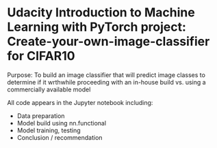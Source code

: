 # Udacity Introduction to Machine Learning with PyTorch project: Create-your-own-image-classifier for CIFAR10
Purpose: To build an image classifier that will predict image classes to determine if it wrthwhile proceeding with an in-house build vs. using a commercially available model  

All code appears in the Jupyter notebook including:  
* Data preparation  
* Model build using nn.functional  
* Model training, testing  
* Conclusion / recommendation  
